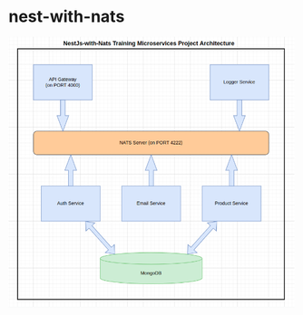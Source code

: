 # nest-with-nats
![@wadchathuranga's Holopin board](https://github.com/wadchathuranga/nest-with-nats/blob/master/Screenshot%20from%202022-11-28%2012-13-58.png)
